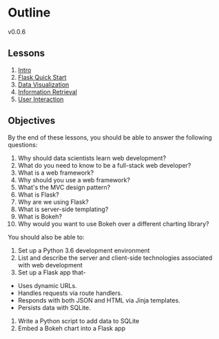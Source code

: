 # Outline

v0.0.6

## Lessons

1. [Intro](lessons/01-intro.md)
1. [Flask Quick Start](lessons/02-flask.md)
1. [Data Visualization](lessons/03-visualization.md)
1. [Information Retrieval](lessons/04-retrieval.md)
1. [User Interaction](lessons/05-interaction.md)

## Objectives

By the end of these lessons, you should be able to answer the following questions:

1. Why should data scientists learn web development?
1. What do you need to know to be a full-stack web developer?
1. What is a web framework?
1. Why should you use a web framework?
1. What's the MVC design pattern?
1. What is Flask?
1. Why are we using Flask?
1. What is server-side templating?
1. What is Bokeh?
1. Why would you want to use Bokeh over a different charting library?

You should also be able to:

1. Set up a Python 3.6 development environment
1. List and describe the server and client-side technologies associated with web development
1. Set up a Flask app that-
  - Uses dynamic URLs.
  - Handles requests via route handlers.
  - Responds with both JSON and HTML via Jinja templates.
  - Persists data with SQLite.
1. Write a Python script to add data to SQLite
1. Embed a Bokeh chart into a Flask app
